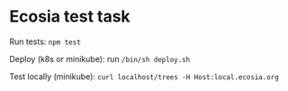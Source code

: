 # Ecosia test task

Run tests: `npm test`

Deploy (k8s or minikube): run `/bin/sh deploy.sh`

Test locally (minikube): `curl localhost/trees -H Host:local.ecosia.org`
